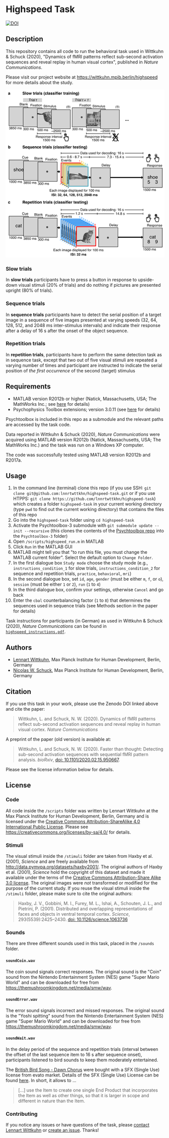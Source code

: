 # Highspeed Task

[![DOI](https://zenodo.org/badge/310215989.svg)](https://zenodo.org/badge/latestdoi/310215989)

## Description

This repository contains all code to run the behavioral task used in Wittkuhn & Schuck (2020), "Dynamics of fMRI patterns reflect sub-second activation sequences and reveal replay in human visual cortex", published in *Nature Communications*.

Please visit our project website at https://wittkuhn.mpib.berlin/highspeed for more details about the study.

![task](/task.png)

### Slow trials

In **slow trials** participants have to press a button in response to upside-down visual stimuli (20% of trials) and do nothing if pictures are presented upright (80% of trials).

### Sequence trials

In **sequence trials** participants have to detect the serial position of a target image in a sequence of five images presented at varying speeds (32, 64, 128, 512, and 2048 ms inter-stimulus intervals) and indicate their response after a delay of 16 s after the onset of the object sequence.

### Repetition trials

In **repetition trials**, participants have to perform the same detection task as in sequence task, except that two out of five visual stimuli are repeated a varying number of times and participant are instructed to indicate the serial position of *the first occurrence* of the second (target) stimulus

## Requirements

- MATLAB version R2012b or higher (Natick, Massachusetts, USA; The MathWorks Inc.; see [here](https://www.mathworks.com/products/matlab.html) for details)
- Psychophysics Toolbox extensions; version 3.0.11 (see [here](http://psychtoolbox.org/) for details)

Psychtoolbox is included in this repo as a submodule and the relevant paths are accessed by the task code.

Data reported in Wittkuhn & Schuck (2020), *Nature Communications* were acquired using MATLAB version R2012b (Natick, Massachusetts, USA; The MathWorks Inc.) and the task was run on a Windows XP computer.

The code was successfully tested using MATLAB version R2012b and R2017a.

## Usage

1. In the command line (terminal) clone this repo (if you use SSH: `git clone git@github.com:lnnrtwttkhn/highspeed-task.git` or if you use HTPPS: `git clone https://github.com/lnnrtwttkhn/highspeed-task`) which creates a folder `highspeed-task` in your current working directory (type `pwd` to find out the current working directory) that contains the files of this repo
1. Go into the `highspeed-task` folder using `cd highspeed-task`
1. Activate the Psychtoolbox-3 submodule with `git submodule update --init --recursive` (this clones the contents of the [Psychtoolbox repo](https://github.com/Psychtoolbox-3) into the `Psychtoolbox-3` folder)
1. Open `/scripts/highspeed_run.m` in MATLAB
1. Click `Run` in the MATLAB GUI
1. MATLAB might tell you that "to run this file, you must change the MATLAB current folder". Select the default option to `Change Folder`.
1. In the first dialogue box `Study mode` choose the study mode (e.g., `instructions_condition_1` for slow trials, `instructions_condition_2` for sequence and repetition trials, `practice`, `behavioral`, `mri`)
1. In the second dialogue box, set `id`, `age`, `gender` (must be either `m`, `f`, or `o`), `session` (must be either `1` or `2`), `run` (`1` to `4`)
1. In the third dialogue box, confirm your settings, otherwise `Cancel` and go back
1. Enter the `cbal` counterbalancing factor (`1` to `8`) that determines the sequences used in sequence trials (see Methods section in the paper for details)

Task instructions for participants (in German) as used in Wittkuhn & Schuck (2020), *Nature Communications* can be found in [`highspeed_instructions.pdf`](highspeed_instructions.pdf).

## Authors

- [Lennart Wittkuhn](mailto:wittkuhn@mpib-berlin.mpg.de), Max Planck Institute for Human Development, Berlin, Germany
- [Nicolas W. Schuck](mailto:schuck@mpib-berlin.mpg.de), Max Planck Institute for Human Development, Berlin, Germany

## Citation

If you use this task in your work, please use the Zenodo DOI linked above and cite the paper:

> Wittkuhn, L. and Schuck, N. W. (2020). Dynamics of fMRI patterns reflect sub-second activation sequences and reveal replay in human visual cortex. *Nature Communications*

A preprint of the paper (old version) is available at:

> Wittkuhn, L. and Schuck, N. W. (2020). Faster than thought: Detecting sub-second activation sequences with sequential fMRI pattern analysis. *bioRxiv*, [doi: 10.1101/2020.02.15.950667](http://dx.doi.org/10.1101/2020.02.15.950667).

Please see the license information below for details.

## License

### Code

All code inside the `/scripts` folder was written by Lennart Wittkuhn at the Max Planck Institute for Human Development, Berlin, Germany and is licensed under the [Creative Commons Attribution-ShareAlike 4.0 International Public License](/LICENSE).
Please see https://creativecommons.org/licenses/by-sa/4.0/ for details.

### Stimuli

The visual stimuli inside the `/stimuli` folder are taken from Haxby et al. (2001), *Science* and are freely available from http://data.pymvpa.org/datasets/haxby2001/.
The original authors of Haxby et al. (2001), *Science* hold the copyright of this dataset and made it available under the terms of the [Creative Commons Attribution-Share Alike 3.0 license](http://creativecommons.org/licenses/by-sa/3.0/).
The original images were *not* transformed or modified for the purpose of the current study.
If you reuse the visual stimuli inside the `/stimuli` folder, please make sure to cite the original authors:

> Haxby, J. V., Gobbini, M. I., Furey, M. L., Ishai, A., Schouten, J. L., and Pietrini, P. (2001). Distributed and overlapping representations of faces and objects in ventral temporal cortex. *Science*, 293(5539):2425–2430. [doi: 10.1126/science.1063736](http://dx.doi.org/10.1126/science.1063736)

### Sounds

There are three different sounds used in this task, placed in the `/sounds` folder.

#### `soundCoin.wav`

The coin sound signals correct responses.
The original sound is the "Coin" sound from the Nintendo Entertainment System (NES) game "Super Mario World" and can be downloaded for free from https://themushroomkingdom.net/media/smw/wav.

#### `soundError.wav`

The error sound signals incorrect and missed responses.
The original sound is the "Yoshi spitting" sound from the Nintendo Entertainment System (NES) game "Super Mario World" and can be downloaded for free from https://themushroomkingdom.net/media/smw/wav.

#### `soundWait.wav`

In the delay period of the sequence and repetition trials (interval between the offset of the last sequence item to 16 s after sequence onset), participants listened to bird sounds to keep them moderately entertained.

The [British Bird Song - Dawn Chorus](https://audiojungle.net/item/british-bird-song-dawn-chorus/98074) were bought with a SFX (Single Use) license from evato market.
Details of the SFX (Single Use) License can be found [here](https://audiojungle.net/licenses/terms/audio_sfx_media_single). In short, it allows to ...

> [...] use the Item to create one single End Product that incorporates the Item as well as other things, so that it is larger in scope and different in nature than the Item.

### Contributing

If you notice any issues or have questions of the task, please [contact Lennart Wittkuhn](mailto:wittkuhn@mpib-berlin.mpg.de) or [create an issue](https://github.com/lnnrtwttkhn/highspeed-task/issues/new).
Thanks!
